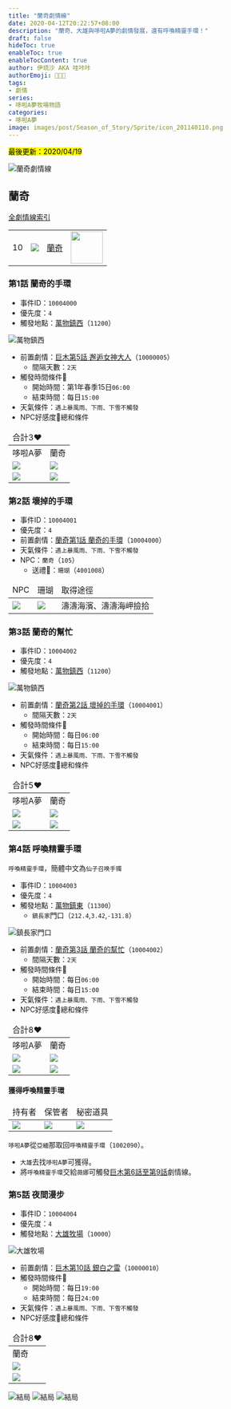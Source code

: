 ```yaml
---
title: "蘭奇劇情線"
date: 2020-04-12T20:22:57+08:00
description: "蘭奇、大雄與哆啦A夢的劇情發展，還有呼喚精靈手環！"
draft: false
hideToc: true
enableToc: true
enableTocContent: true
author: 伊琉沙 AKA 哇咔咔
authorEmoji: 👩🏿‍🚀
tags: 
- 劇情
series:
- 哆啦A夢牧場物語
categories:
- 哆啦A夢
image: images/post/Season_of_Story/Sprite/icon_201140110.png
---
```

<mark>最後更新：2020/04/19</mark>

![蘭奇劇情線](/images/post/Season_of_Story/Texture2D/EventImage_1005.png)
## 蘭奇
[全劇情線索引](../doraemon-story-index/#劇情線)
<table>
    <tr>
         <td>10</td>
         <td><img src= "/images/post/Season_of_Story/Sprite/icon_201140110.png"></td>
         <td><a href="../doraemon-story-10">蘭奇</a></td>
         <td><img width="64px" src= "/images/post/Season_of_Story/Sprite/icon_201041050.png"></td>
    </tr>
</table>

### 第1話 蘭奇的手環
+ 事件ID：`10004000`
+ 優先度：`4`
+ 觸發地點：[萬物鎮西](../doraemon-story-map-11200-west-natura)（`11200`）

![萬物鎮西](/images/post/Season_of_Story/Map/11200.png)
+ 前置劇情：[巨木第5話 邂逅女神大人](../doraemon-story-00#第5話-邂逅女神大人)（`10000005`）
    + 間隔天數：`2天`
+ 觸發時間條件📆
    + 開始時間：第1年春季15日`06:00`
    + 結束時間：每日`15:00`
+ 天氣條件：`遇上暴風雨、下雨、下雪不觸發`
+ NPC好感度💝總和條件
<table>
    <thead>
        <tr>
            <td>合計3❤️</td>
        </tr>
    </thead>
    <tr>
        <td>哆啦A夢</td>
        <td>蘭奇</td>
    </tr>
    <tr>
        <td><img src= "/images/post/Season_of_Story/Sprite/icon_201041010.png"></td>
        <td><img src= "/images/post/Season_of_Story/Sprite/icon_201041050.png"></td>
    </tr>
    <tr>
        <td><img src= "/images/post/Season_of_Story/Sprite/icon_201060020.png"></td>
        <td><img src= "/images/post/Season_of_Story/Sprite/icon_201060010.png"></td>
    </tr>
</table>

### 第2話 壞掉的手環
+ 事件ID：`10004001`
+ 優先度：`4`
+ 前置劇情：[蘭奇第1話 蘭奇的手環](#第1話-蘭奇的手環)（`10004000`）
+ 天氣條件：`遇上暴風雨、下雨、下雪不觸發`
+ NPC：`蘭奇`（`105`）
    + 送禮🎁：`珊瑚`（`4001008`）
<table>
    <thead>
        <tr>
            <td>NPC</td>
            <td>珊瑚</td>
            <td>取得途徑</td>
        </tr>
    </thead>
    <tr>
        <td><img src= "/images/post/Season_of_Story/Sprite/icon_201041050.png"></td>
        <td><img src= "/images/post/Season_of_Story/Sprite/icon_4001008.png"></td>
        <td>濤濤海濱、濤濤海岬撿拾</td>
    </tr>
</table>

### 第3話 蘭奇的幫忙
+ 事件ID：`10004002`
+ 優先度：`4`
+ 觸發地點：[萬物鎮西](../doraemon-story-map-11200-west-natura)（`11200`）

![萬物鎮西](/images/post/Season_of_Story/Map/11200.png)
+ 前置劇情：[蘭奇第2話 壞掉的手環](#第2話-壞掉的手環)（`10004001`）
    + 間隔天數：`2天`
+ 觸發時間條件📆
    + 開始時間：每日`06:00`
    + 結束時間：每日`15:00`
+ 天氣條件：`遇上暴風雨、下雨、下雪不觸發`
+ NPC好感度💝總和條件
<table>
    <thead>
        <tr>
            <td>合計5❤️</td>
        </tr>
    </thead>
    <tr>
        <td>哆啦A夢</td>
        <td>蘭奇</td>
    </tr>
    <tr>
        <td><img src= "/images/post/Season_of_Story/Sprite/icon_201041010.png"></td>
        <td><img src= "/images/post/Season_of_Story/Sprite/icon_201041050.png"></td>
    </tr>
    <tr>
        <td><img src= "/images/post/Season_of_Story/Sprite/icon_201060030.png"></td>
        <td><img src= "/images/post/Season_of_Story/Sprite/icon_201060020.png"></td>
    </tr>
</table>

### 第4話 呼喚精靈手環
`呼喚精靈手環`，簡體中文為`仙子召唤手镯`
+ 事件ID：`10004003`
+ 優先度：`4`
+ 觸發地點：[萬物鎮東](../doraemon-story-map-11300-east-natura)（`11300`）
    + `鎮長家`門口（`212.4`,`3.42`,`-131.8`）

![鎮長家門口](/images/post/Season_of_Story/Map/11300-200.png)
+ 前置劇情：[蘭奇第3話 蘭奇的幫忙](#第3話-蘭奇的幫忙)（`10004002`）
    + 間隔天數：`2天`
+ 觸發時間條件📆
    + 開始時間：每日`06:00`
    + 結束時間：每日`15:00`
+ 天氣條件：`遇上暴風雨、下雨、下雪不觸發`
+ NPC好感度💝總和條件
<table>
    <thead>
        <tr>
            <td>合計8❤️</td>
        </tr>
    </thead>
    <tr>
        <td>哆啦A夢</td>
        <td>蘭奇</td>
    </tr>
    <tr>
        <td><img src= "/images/post/Season_of_Story/Sprite/icon_201041010.png"></td>
        <td><img src= "/images/post/Season_of_Story/Sprite/icon_201041050.png"></td>
    </tr>
    <tr>
        <td><img src= "/images/post/Season_of_Story/Sprite/icon_201060040.png"></td>
        <td><img src= "/images/post/Season_of_Story/Sprite/icon_201060040.png"></td>
    </tr>
</table>

#### 獲得呼喚精靈手環
<table>
    <thead>
        <tr>
            <td>持有者</td>
            <td>保管者</td>
            <td>秘密道具</td>
        </tr>
    </thead>
    <tr>
        <td><img src= "/images/post/Season_of_Story/Sprite/icon_201041200.png"></td>
        <td><img src= "/images/post/Season_of_Story/Sprite/icon_201041010.png"></td>
        <td><img src= "/images/post/Season_of_Story/Sprite/icon_1002090.png"></td>
    </tr>
</table>

`哆啦A夢`從`亞緬`那取回`呼喚精靈手環`（`1002090`）。
+ `大雄`去找`哆啦A夢`可獲得。
+ 將`呼喚精靈手環`交給`薇娜`可觸發[巨木第6話至第9話](../doraemon-story-00#第6話至第9話)劇情線。

### 第5話 夜間漫步
+ 事件ID：`10004004`
+ 優先度：`4`
+ 觸發地點：[大雄牧場](../doraemon-story-map-10000-nobita-farm)（`10000`）

![大雄牧場](/images/post/Season_of_Story/Map/10000.png)
+ 前置劇情：[巨木第10話 銀白之雷](../doraemon-story-00#第10話-銀白之雷)（`10000010`）
+ 觸發時間條件📆
    + 開始時間：每日`19:00`
    + 結束時間：每日`24:00`
+ 天氣條件：`遇上暴風雨、下雨、下雪不觸發`
+ NPC好感度💝總和條件
<table>
    <thead>
        <tr>
            <td>合計8❤️</td>
        </tr>
    </thead>
    <tr>
        <td>蘭奇</td>
    </tr>
    <tr>
        <td><img src= "/images/post/Season_of_Story/Sprite/icon_201041050.png"></td>
    </tr>
    <tr>
        <td><img src= "/images/post/Season_of_Story/Sprite/icon_201060080.png"></td>
    </tr>
</table>

![結局](/images/post/Season_of_Story/Texture2D/EventImage_1003.png)
![結局](/images/post/Season_of_Story/Texture2D/EventImage_1004.png)
![結局](/images/post/Season_of_Story/Texture2D/EventImage_1005.png)